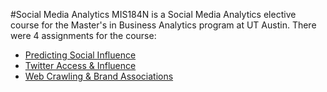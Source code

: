 #Social Media Analytics
MIS184N is a Social Media Analytics elective course for the Master's in Business Analytics program at UT Austin. There were 4 assignments for the course:

* [Predicting Social Influence](https://github.com/juliaawu/mis184n-social-media-analytics/tree/master/predicting-social-influence)
* [Twitter Access & Influence](https://github.com/juliaawu/mis184n-social-media-analytics/tree/master/twitter-access-and-influence)
* [Web Crawling & Brand Associations](https://github.com/juliaawu/mis184n-social-media-analytics/tree/master/web-crawling-and-brand-associations)